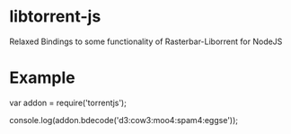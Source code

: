 libtorrent-js
=============

Relaxed Bindings to some functionality of Rasterbar-Liborrent for NodeJS


Example
=======

var addon = require('torrentjs');

console.log(addon.bdecode('d3:cow3:moo4:spam4:eggse'));
